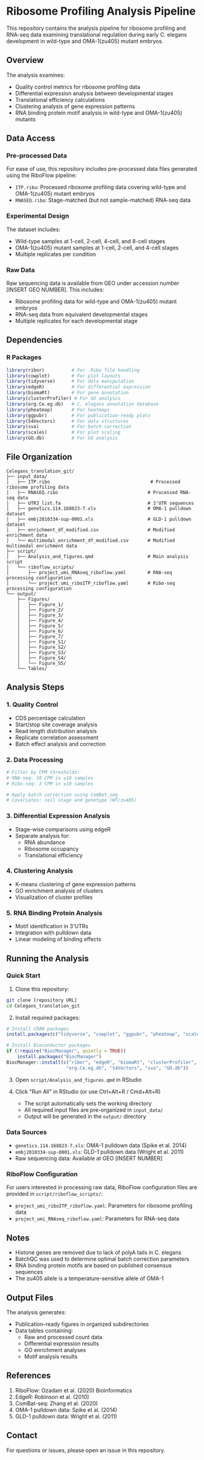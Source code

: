 # Ribosome Profiling Analysis Pipeline

This repository contains the analysis pipeline for ribosome profiling and RNA-seq data examining translational regulation during early C. elegans development in wild-type and OMA-1(zu405) mutant embryos.

## Overview

The analysis examines:
- Quality control metrics for ribosome profiling data
- Differential expression analysis between developmental stages
- Translational efficiency calculations
- Clustering analysis of gene expression patterns
- RNA binding protein motif analysis in wild-type and OMA-1(zu405) mutants

## Data Access

### Pre-processed Data
For ease of use, this repository includes pre-processed data files generated using the RiboFlow pipeline:
- `ITP.ribo`: Processed ribosome profiling data covering wild-type and OMA-1(zu405) mutant embryos
- `RNASEQ.ribo`: Stage-matched (but not sample-matched) RNA-seq data

### Experimental Design
The dataset includes:
- Wild-type samples at 1-cell, 2-cell, 4-cell, and 8-cell stages
- OMA-1(zu405) mutant samples at 1-cell, 2-cell, and 4-cell stages
- Multiple replicates per condition

### Raw Data
Raw sequencing data is available from GEO under accession number [INSERT GEO NUMBER]. This includes:
- Ribosome profiling data for wild-type and OMA-1(zu405) mutant embryos
- RNA-seq data from equivalent developmental stages
- Multiple replicates for each developmental stage

## Dependencies

### R Packages
```r
library(ribor)          # For .Ribo file handling
library(cowplot)        # For plot layouts
library(tidyverse)      # For data manipulation
library(edgeR)          # For differential expression
library(biomaRt)        # For gene annotation
library(clusterProfiler) # For GO analysis
library(org.Ce.eg.db)   # C. elegans annotation database
library(pheatmap)       # For heatmaps
library(ggpubr)         # For publication-ready plots
library(S4Vectors)      # For data structures
library(sva)            # For batch correction
library(scales)         # For plot scaling
library(GO.db)          # For GO analysis
```

## File Organization
```
Celegans_translation_git/
├── input_data/
│   ├── ITP.ribo                                     # Processed ribosome profiling data
│   ├── RNASEQ.ribo                                 # Processed RNA-seq data
│   ├── UTR3_list.fa                                # 3'UTR sequences
│   ├── genetics.114.168823-7.xls                   # OMA-1 pulldown dataset
│   ├── embj2010334-sup-0001.xls                    # GLD-1 pulldown dataset
│   ├── enrichment_df_modified.csv                  # Modified enrichment data
│   └── multimodal_enrichment_df_modified.csv       # Modified multimodal enrichment data
├── script/
│   ├── Analysis_and_figures.qmd                    # Main analysis script
│   └── riboflow_scripts/
│       ├── project_umi_RNAseq_riboflow.yaml        # RNA-seq processing configuration
│       └── project_umi_riboITP_riboflow.yaml       # Ribo-seq processing configuration
└── output/
    ├── Figures/
    │   ├── Figure_1/
    │   ├── Figure_2/
    │   ├── Figure_3/
    │   ├── Figure_4/
    │   ├── Figure_5/
    │   ├── Figure_6/
    │   ├── Figure_7/
    │   ├── Figure_S1/
    │   ├── Figure_S2/
    │   ├── Figure_S3/
    │   ├── Figure_S4/
    │   └── Figure_S5/
    └── Tables/
```

## Analysis Steps

### 1. Quality Control
- CDS percentage calculation
- Start/stop site coverage analysis
- Read length distribution analysis
- Replicate correlation assessment
- Batch effect analysis and correction

### 2. Data Processing
```r
# Filter by CPM thresholds:
# RNA-seq: 10 CPM in ≥18 samples
# Ribo-seq: 3 CPM in ≥10 samples

# Apply batch correction using ComBat_seq
# Covariates: cell stage and genotype (WT/zu405)
```

### 3. Differential Expression Analysis
- Stage-wise comparisons using edgeR
- Separate analysis for:
  - RNA abundance
  - Ribosome occupancy
  - Translational efficiency

### 4. Clustering Analysis
- K-means clustering of gene expression patterns
- GO enrichment analysis of clusters
- Visualization of cluster profiles

### 5. RNA Binding Protein Analysis
- Motif identification in 3'UTRs
- Integration with pulldown data
- Linear modeling of binding effects

## Running the Analysis

### Quick Start
1. Clone this repository:
```bash
git clone [repository URL]
cd Celegans_translation_git
```

2. Install required packages:
```r
# Install CRAN packages
install.packages(c("tidyverse", "cowplot", "ggpubr", "pheatmap", "scales"))

# Install Bioconductor packages
if (!require("BiocManager", quietly = TRUE))
    install.packages("BiocManager")
BiocManager::install(c("ribor", "edgeR", "biomaRt", "clusterProfiler", 
                      "org.Ce.eg.db", "S4Vectors", "sva", "GO.db"))
```

3. Open `script/Analysis_and_figures.qmd` in RStudio

4. Click "Run All" in RStudio (or use Ctrl+Alt+R / Cmd+Alt+R)
   - The script automatically sets the working directory
   - All required input files are pre-organized in `input_data/`
   - Output will be generated in the `output/` directory

### Data Sources
- `genetics.114.168823-7.xls`: OMA-1 pulldown data (Spike et al. 2014)
- `embj2010334-sup-0001.xls`: GLD-1 pulldown data (Wright et al. 2011)
- Raw sequencing data: Available at GEO [INSERT NUMBER]

### RiboFlow Configuration
For users interested in processing raw data, RiboFlow configuration files are provided in `script/riboflow_scripts/`:
- `project_umi_riboITP_riboflow.yaml`: Parameters for ribosome profiling data
- `project_umi_RNAseq_riboflow.yaml`: Parameters for RNA-seq data

## Notes

- Histone genes are removed due to lack of polyA tails in C. elegans
- BatchQC was used to determine optimal batch correction parameters
- RNA binding protein motifs are based on published consensus sequences
- The zu405 allele is a temperature-sensitive allele of OMA-1

## Output Files

The analysis generates:
- Publication-ready figures in organized subdirectories
- Data tables containing:
  - Raw and processed count data
  - Differential expression results
  - GO enrichment analyses
  - Motif analysis results

## References

1. RiboFlow: Ozadam et al. (2020) Bioinformatics
2. EdgeR: Robinson et al. (2010)
3. ComBat-seq: Zhang et al. (2020)
4. OMA-1 pulldown data: Spike et al. (2014)
5. GLD-1 pulldown data: Wright et al. (2011)

## Contact

For questions or issues, please open an issue in this repository.
